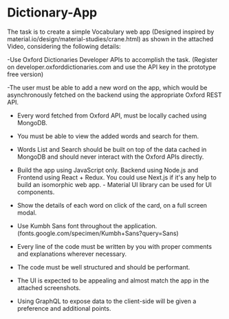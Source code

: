 # Dictionary-App

The task is to create a simple Vocabulary web app (Designed inspired by material.io/design/material-studies/crane.html) as shown in the attached Video, considering the following details:  

-Use Oxford Dictionaries Developer APIs to accomplish the task. (Register on developer.oxforddictionaries.com and use the API key in the prototype free version)  

-The user must be able to add a new word on the app, which would be asynchronously fetched on the backend using the appropriate Oxford REST API. 

- Every word fetched from Oxford API, must be locally cached using MongoDB. 

- You must be able to view the added words and search for them. 

- Words List and Search should be built on top of the data cached in MongoDB and should never interact with the Oxford APIs directly. 

- Build the app using JavaScript only. Backend using Node.js and Frontend using React + Redux. You could use Next.js if it's any help to build an isomorphic web app. - Material UI library can be used for UI components. 

- Show the details of each word on click of the card, on a full screen modal. 

- Use Kumbh Sans font throughout the application. (fonts.google.com/specimen/Kumbh+Sans?query=Sans) 

- Every line of the code must be written by you with proper comments and explanations wherever necessary. 

- The code must be well structured and should be performant. 

- The UI is expected to be appealing and almost match the app in the attached screenshots. 

- Using GraphQL to expose data to the client-side will be given a preference and additional points. 